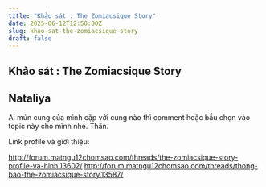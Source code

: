 ```yaml
---
title: "Khảo sát : The Zomiacsique Story"
date: 2025-06-12T12:50:00Z
slug: khao-sat-the-zomiacsique-story
draft: false
---
```


## Khảo sát : The Zomiacsique Story

## Nataliya

Ai mún cung của mình cặp với cung nào thì comment hoặc bầu chọn vào topic này cho mình nhé. Thân.
 
 Link profile và giới thiệu:

http://forum.matngu12chomsao.com/threads/the-zomiacsique-story-profile-va-hinh.13602/
http://forum.matngu12chomsao.com/threads/thong-bao-the-zomiacsique-story.13587/